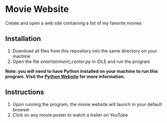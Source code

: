 # Movie Website
Create and open a web site containing a list of my favorite movies

## Installation
1. Download all files from this repository into the same directory on your machine
2. Open the file _entertainment_center.py_ in IDLE and run the program

**Note: you will need to have Python installed on your machine to run this program. Visit the [Python Website](https://www.python.org) for more information.**

## Instructions
1. Upon running the program, the movie website will launch in your default browser
2. Click on any movie poster to watch a trailer on YouTube
